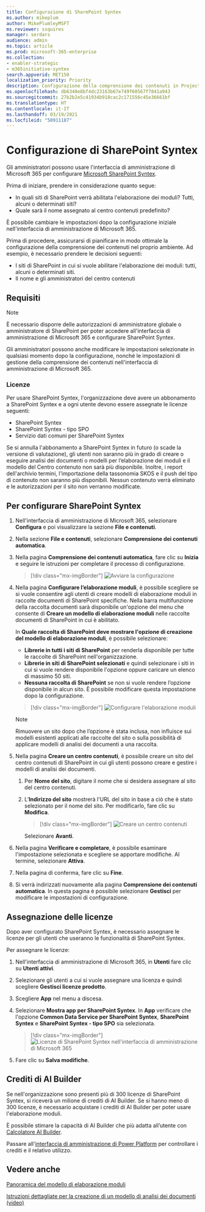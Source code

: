 ```yaml
---
title: Configurazione di SharePoint Syntex
ms.author: mikeplum
author: MikePlumleyMSFT
ms.reviewer: ssquires
manager: serdars
audience: admin
ms.topic: article
ms.prod: microsoft-365-enterprise
ms.collection:
- enabler-strategic
- m365initiative-syntex
search.appverid: MET150
localization_priority: Priority
description: Configurazione della comprensione dei contenuti in Project Cortex
ms.openlocfilehash: db6340e8bf4dc23163b67e749f60567f7841a943
ms.sourcegitcommit: 27b2b2e5c41934b918cac2c171556c45e36661bf
ms.translationtype: HT
ms.contentlocale: it-IT
ms.lasthandoff: 03/19/2021
ms.locfileid: "50911187"
---
```

# <a name="set-up-sharepoint-syntex"></a>Configurazione di SharePoint Syntex

Gli amministratori possono usare l'interfaccia di amministrazione di Microsoft 365 per configurare [Microsoft SharePoint Syntex](index.md). 

Prima di iniziare, prendere in considerazione quanto segue:

- In quali siti di SharePoint verrà abilitata l'elaborazione dei moduli? Tutti, alcuni o determinati siti?
- Quale sarà il nome assegnato al centro contenuti predefinito?

È possibile cambiare le impostazioni dopo la configurazione iniziale nell'interfaccia di amministrazione di Microsoft 365.

Prima di procedere, assicurarsi di pianificare in modo ottimale la configurazione della comprensione dei contenuti nel proprio ambiente. Ad esempio, è necessario prendere le decisioni seguenti:

- I siti di SharePoint in cui si vuole abilitare l'elaborazione dei moduli: tutti, alcuni o determinati siti.
- Il nome e gli amministratori del centro contenuti

## <a name="requirements"></a>Requisiti 

> [!NOTE]
> È necessario disporre delle autorizzazioni di amministratore globale o amministratore di SharePoint per poter accedere all'interfaccia di amministrazione di Microsoft 365 e configurare SharePoint Syntex.

Gli amministratori possono anche modificare le impostazioni selezionate in qualsiasi momento dopo la configurazione, nonché le impostazioni di gestione della comprensione dei contenuti nell'interfaccia di amministrazione di Microsoft 365.

### <a name="licensing"></a>Licenze

Per usare SharePoint Syntex, l'organizzazione deve avere un abbonamento a SharePoint Syntex e a ogni utente devono essere assegnate le licenze seguenti:

- SharePoint Syntex
- SharePoint Syntex - tipo SPO
- Servizio dati comuni per SharePoint Syntex

Se si annulla l'abbonamento a SharePoint Syntex in futuro (o scade la versione di valutazione), gli utenti non saranno più in grado di creare o eseguire analisi dei documenti o modelli per l’elaborazione dei moduli e il modello del Centro contenuto non sarà più disponibile. Inoltre, i report dell'archivio termini, l'importazione della tassonomia SKOS e il push del tipo di contenuto non saranno più disponibili. Nessun contenuto verrà eliminato e le autorizzazioni per il sito non verranno modificate.

## <a name="to-set-up-sharepoint-syntex"></a>Per configurare SharePoint Syntex

1. Nell'interfaccia di amministrazione di Microsoft 365, selezionare **Configura** e poi visualizzare la sezione **File e contenuti**.

2. Nella sezione **File e contenuti**, selezionare **Comprensione dei contenuti automatica**.<br/>

3. Nella pagina **Comprensione dei contenuti automatica**, fare clic su **Inizia** e seguire le istruzioni per completare il processo di configurazione.<br/>

    > [!div class="mx-imgBorder"]
    > ![Avviare la configurazione](../media/content-understanding/admin-content-understanding-get-started.png)</br>

4. Nella pagina **Configurare l’elaborazione moduli**, è possibile scegliere se si vuole consentire agli utenti di creare modelli di elaborazione moduli in raccolte documenti di SharePoint specifiche. Nella barra multifunzione della raccolta documenti sarà disponibile un'opzione del menu che consente di **Creare un modello di elaborazione moduli** nelle raccolte documenti di SharePoint in cui è abilitato.
 
     In **Quale raccolta di SharePoint deve mostrare l'opzione di creazione del modello di elaborazione moduli**, è possibile selezionare:</br>
      - **Librerie in tutti i siti di SharePoint** per renderla disponibile per tutte le raccolte di SharePoint nell'organizzazione.</br>
      - **Librerie in siti di SharePoint selezionati** e quindi selezionare i siti in cui si vuole rendere disponibile l'opzione oppure caricare un elenco di massimo 50 siti.</br>
      - **Nessuna raccolta di SharePoint** se non si vuole rendere l’opzione disponibile in alcun sito. È possibile modificare questa impostazione dopo la configurazione.

   > [!div class="mx-imgBorder"]
   > ![Configurare l'elaborazione moduli](../media/content-understanding/admin-configforms.png)

   > [!Note]
   > Rimuovere un sito dopo che l’opzione è stata inclusa, non influisce sui modelli esistenti applicati alle raccolte del sito o sulla possibilità di applicare modelli di analisi dei documenti a una raccolta. 
    
5. Nella pagina **Creare un centro contenuti**, è possibile creare un sito del centro contenuti di SharePoint in cui gli utenti possono creare e gestire i modelli di analisi dei documenti.

    1. Per **Nome del sito**, digitare il nome che si desidera assegnare al sito del centro contenuti.
    
    1. L’**Indirizzo del sito** mostrerà l'URL del sito in base a ciò che è stato selezionato per il nome del sito. Per modificarlo, fare clic su **Modifica**.

       > [!div class="mx-imgBorder"]
       > ![Creare un centro contenuti](../media/content-understanding/admin-cu-create-cc.png)</br>

       Selezionare **Avanti**.

6. Nella pagina **Verificare e completare**, è possibile esaminare l'impostazione selezionata e scegliere se apportare modifiche. Al termine, selezionare **Attiva**.

7. Nella pagina di conferma, fare clic su **Fine**.

8. Si verrà indirizzati nuovamente alla pagina **Comprensione dei contenuti automatica**. In questa pagina è possibile selezionare **Gestisci** per modificare le impostazioni di configurazione. 

## <a name="assign-licenses"></a>Assegnazione delle licenze

Dopo aver configurato SharePoint Syntex, è necessario assegnare le licenze per gli utenti che useranno le funzionalità di SharePoint Syntex.

Per assegnare le licenze:

1. Nell'interfaccia di amministrazione di Microsoft 365, in **Utenti** fare clic su **Utenti attivi**.

2. Selezionare gli utenti a cui si vuole assegnare una licenza e quindi scegliere **Gestisci licenze prodotto**.

3. Scegliere **App** nel menu a discesa.

4. Selezionare **Mostra app per SharePoint Syntex**. In **App** verificare che l'opzione **Common Data Service per SharePoint Syntex**, **SharePoint Syntex** e **SharePoint Syntex - tipo SPO** sia selezionata.

    > [!div class="mx-imgBorder"]
    > ![Licenze di SharePoint Syntex nell'interfaccia di amministrazione di Microsoft 365](../media/content-understanding/sharepoint-syntex-licenses.png)

5. Fare clic su **Salva modifiche**.

## <a name="ai-builder-credits"></a>Crediti di AI Builder

Se nell'organizzazione sono presenti più di 300 licenze di SharePoint Syntex, si riceverà un milione di crediti di AI Builder. Se si hanno meno di 300 licenze, è necessario acquistare i crediti di AI Builder per poter usare l'elaborazione moduli.

È possibile stimare la capacità di AI Builder che più adatta all’utente con [Calcolatore AI Builder](https://powerapps.microsoft.com/ai-builder-calculator).

Passare all'[interfaccia di amministrazione di Power Platform](https://admin.powerplatform.microsoft.com/resources/capacity) per controllare i crediti e il relativo utilizzo.

## <a name="see-also"></a>Vedere anche

[Panoramica del modello di elaborazione moduli](/ai-builder/form-processing-model-overview)

[Istruzioni dettagliate per la creazione di un modello di analisi dei documenti (video)](https://www.youtube.com/watch?v=DymSHObD-bg)